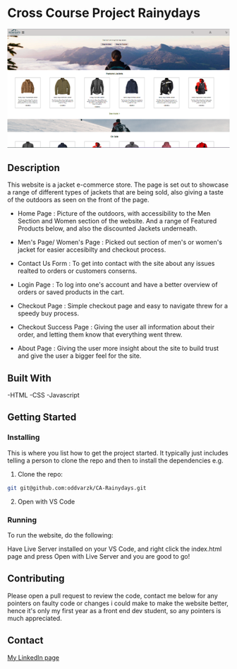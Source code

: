 # Cross Course Project Rainydays 

![image](https://raw.githubusercontent.com/oddvarzk/Portofolio1/main/images/Rainydays.png)


## Description

This website is a jacket e-commerce store.
The page is set out to showcase a range of different types of jackets
that are being sold, also giving a taste of the outdoors as seen on the
front of the page.

- Home Page : Picture of the outdoors, with accessibility to the Men Section and Women section of the website. And a range of Featured Products below, and also the discounted Jackets underneath.

- Men's Page/ Women's Page : Picked out section of men's or women's jacket for easier accesibilty and checkout process.

- Contact Us Form : To get into contact with the site about any issues realted to orders or customers conserns.

- Login Page : To log into one's account and have a better overview of orders or saved products in the cart.

- Checkout Page : Simple checkout page and easy to navigate threw for a speedy buy process. 

- Checkout Success Page : Giving the user all information about their order, and letting them know that everything went threw.

- About Page : Giving the user more insight about the site to build trust and give the user a bigger feel for the site.

## Built With

-HTML
-CSS
-Javascript

## Getting Started

### Installing

This is where you list how to get the project started. It typically just includes telling a person to clone the repo and then to install the dependencies e.g.

1. Clone the repo:

```bash
git git@github.com:oddvarzk/CA-Rainydays.git
```

2. Open with VS Code

### Running


To run the website, do the following:

Have Live Server installed on your VS Code, and right click the index.html page and press Open with Live Server and you are good to go!

## Contributing

Please open a pull request to review the code, contact me below for any pointers on faulty code or changes i could make to make the website better, hence it's only my first year as a front end dev student, so any pointers is much appreciated.

## Contact

[My LinkedIn page](https://www.linkedin.com/in/oddvar-kristiansen-22b583262/)


